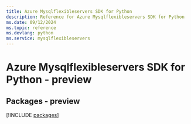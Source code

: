 ```yaml
---
title: Azure Mysqlflexibleservers SDK for Python
description: Reference for Azure Mysqlflexibleservers SDK for Python
ms.date: 09/12/2024
ms.topic: reference
ms.devlang: python
ms.service: mysqlflexibleservers
---
```

# Azure Mysqlflexibleservers SDK for Python - preview
## Packages - preview
[!INCLUDE [packages](mysqlflexibleservers-index.md)]